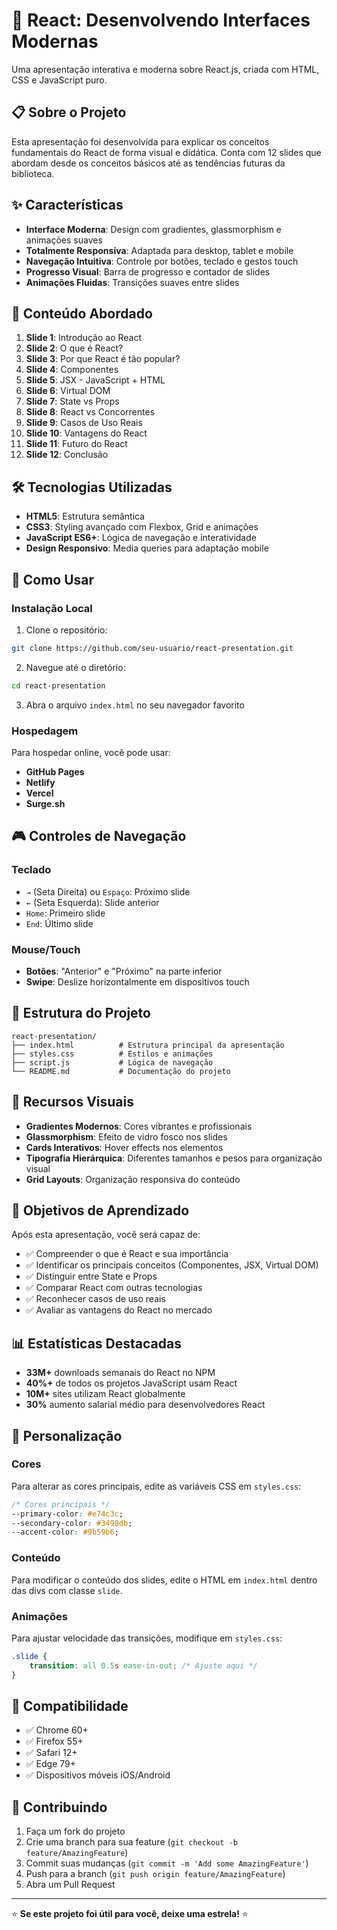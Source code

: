 # 🚀 React: Desenvolvendo Interfaces Modernas

Uma apresentação interativa e moderna sobre React.js, criada com HTML, CSS e JavaScript puro.

## 📋 Sobre o Projeto

Esta apresentação foi desenvolvida para explicar os conceitos fundamentais do React de forma visual e didática. Conta com 12 slides que abordam desde os conceitos básicos até as tendências futuras da biblioteca.

## ✨ Características

- **Interface Moderna**: Design com gradientes, glassmorphism e animações suaves
- **Totalmente Responsiva**: Adaptada para desktop, tablet e mobile
- **Navegação Intuitiva**: Controle por botões, teclado e gestos touch
- **Progresso Visual**: Barra de progresso e contador de slides
- **Animações Fluidas**: Transições suaves entre slides

## 🎯 Conteúdo Abordado

1. **Slide 1**: Introdução ao React
2. **Slide 2**: O que é React?
3. **Slide 3**: Por que React é tão popular?
4. **Slide 4**: Componentes
5. **Slide 5**: JSX - JavaScript + HTML
6. **Slide 6**: Virtual DOM
7. **Slide 7**: State vs Props
8. **Slide 8**: React vs Concorrentes
9. **Slide 9**: Casos de Uso Reais
10. **Slide 10**: Vantagens do React
11. **Slide 11**: Futuro do React
12. **Slide 12**: Conclusão

## 🛠️ Tecnologias Utilizadas

- **HTML5**: Estrutura semântica
- **CSS3**: Styling avançado com Flexbox, Grid e animações
- **JavaScript ES6+**: Lógica de navegação e interatividade
- **Design Responsivo**: Media queries para adaptação mobile

## 🚀 Como Usar

### Instalação Local

1. Clone o repositório:
```bash
git clone https://github.com/seu-usuario/react-presentation.git
```

2. Navegue até o diretório:
```bash
cd react-presentation
```

3. Abra o arquivo `index.html` no seu navegador favorito

### Hospedagem

Para hospedar online, você pode usar:
- **GitHub Pages**
- **Netlify**
- **Vercel**
- **Surge.sh**

## 🎮 Controles de Navegação

### Teclado
- `→` (Seta Direita) ou `Espaço`: Próximo slide
- `←` (Seta Esquerda): Slide anterior
- `Home`: Primeiro slide
- `End`: Último slide

### Mouse/Touch
- **Botões**: "Anterior" e "Próximo" na parte inferior
- **Swipe**: Deslize horizontalmente em dispositivos touch

## 📁 Estrutura do Projeto

```
react-presentation/
├── index.html          # Estrutura principal da apresentação
├── styles.css          # Estilos e animações
├── script.js           # Lógica de navegação
└── README.md           # Documentação do projeto
```

## 🎨 Recursos Visuais

- **Gradientes Modernos**: Cores vibrantes e profissionais
- **Glassmorphism**: Efeito de vidro fosco nos slides
- **Cards Interativos**: Hover effects nos elementos
- **Tipografia Hierárquica**: Diferentes tamanhos e pesos para organização visual
- **Grid Layouts**: Organização responsiva do conteúdo

## 🎯 Objetivos de Aprendizado

Após esta apresentação, você será capaz de:

- ✅ Compreender o que é React e sua importância
- ✅ Identificar os principais conceitos (Componentes, JSX, Virtual DOM)
- ✅ Distinguir entre State e Props
- ✅ Comparar React com outras tecnologias
- ✅ Reconhecer casos de uso reais
- ✅ Avaliar as vantagens do React no mercado

## 📊 Estatísticas Destacadas

- **33M+** downloads semanais do React no NPM
- **40%+** de todos os projetos JavaScript usam React
- **10M+** sites utilizam React globalmente
- **30%** aumento salarial médio para desenvolvedores React

## 🔧 Personalização

### Cores
Para alterar as cores principais, edite as variáveis CSS em `styles.css`:

```css
/* Cores principais */
--primary-color: #e74c3c;
--secondary-color: #3498db;
--accent-color: #9b59b6;
```

### Conteúdo
Para modificar o conteúdo dos slides, edite o HTML em `index.html` dentro das divs com classe `slide`.

### Animações
Para ajustar velocidade das transições, modifique em `styles.css`:

```css
.slide {
    transition: all 0.5s ease-in-out; /* Ajuste aqui */
}
```

## 📱 Compatibilidade

- ✅ Chrome 60+
- ✅ Firefox 55+
- ✅ Safari 12+
- ✅ Edge 79+
- ✅ Dispositivos móveis iOS/Android

## 🤝 Contribuindo

1. Faça um fork do projeto
2. Crie uma branch para sua feature (`git checkout -b feature/AmazingFeature`)
3. Commit suas mudanças (`git commit -m 'Add some AmazingFeature'`)
4. Push para a branch (`git push origin feature/AmazingFeature`)
5. Abra um Pull Request


---

⭐ **Se este projeto foi útil para você, deixe uma estrela!** ⭐
